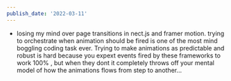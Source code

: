 ```yaml
---
publish_date: '2022-03-11'
---
```

- losing my mind over page transitions in nect.js and framer motion. trying to orchestrate when animation should be fired is one of the most mind boggling coding task ever. Trying to make animations as predictable and robust is hard because you expext events fired by these frameworks to work 100% , but when they dont it completely throws off your mental model of how the animations flows from step to another...
